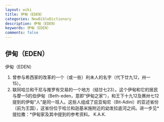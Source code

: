 ```yaml
---
layout: wiki
title: 伊甸（EDEN）
categories: NewBibleDictionary
description: 伊甸（EDEN）
keywords: 伊甸（EDEN）
comments: false
---
```


## 伊甸（EDEN）



伊甸（EDEN）
1. 曾参与希西家的改革的一个（或一些）利未人的名字（代下廿九12，卅一15）。
2. 联同哈兰和干尼与推罗有交易的一个地方（结廿七23）。这个伊甸和它的居民与摩一5的伯伊甸（Beth-eden，意即“伊甸之家”），和王下十九12及赛卅七12提到的伊甸“人”是同一班人。这些人组成了庇亚甸尼（Bit-Adini）的亚述省份（前为王国），这省份位于哈兰和迦基米施附近的幼发拉底河之间。进一步见*提拉撒：*伊甸家及其中提到的参考资料。
K.A.K.





